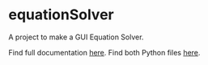 # equationSolver
A project to make a GUI Equation Solver.

Find full documentation [here](/compile/documentation.ipynb).
Find both Python files [here](/compile).
